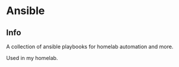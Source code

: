 # Ansible

## Info

A collection of ansible playbooks for homelab automation and more.

Used in my homelab.
